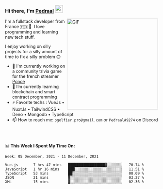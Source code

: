 ### Hi there, I'm <a href="https://pedraal.dev" target="_blank">Pedraal</a> <img src="https://media.giphy.com/media/hvRJCLFzcasrR4ia7z/giphy.gif" width="25px">
<img align="right" alt="GIF" src="https://pedraal.dev/avatar.png" width="300" height="300" />

I'm a fullstack developer from France 🇫🇷 🥖 &nbsp;I love programming and learning new
tech stuff.

I enjoy working on silly projects for a silly amount of time to fix a silly problem 🙃

- 🔭  I'm currently working on a community trivia game for the french streamer <a href="https://twitch.tv/ponce" target="_blank">Ponce</a>
- 🌱 I’m currently learning blockchain and smart contract programming
- ⚡ Favorite techs : VueJs &bull; NuxtJs &bull; TailwindCSS &bull; Deno &bull; Mongodb &bull; TypeScript
- 📫 How to reach me: `pgolfier.pro@gmail.com` or `Pedraal#9274` on Discord

<br>
<br>

📊 **This Week I Spent My Time On:**
<!--START_SECTION:waka-->
```text
Week: 05 December, 2021 - 11 December, 2021

Vue.js       7 hrs 47 mins   █████████████████▓░░░░░░░   70.74 % 
JavaScript   1 hr 16 mins    ███░░░░░░░░░░░░░░░░░░░░░░   11.51 % 
TypeScript   53 mins         ██░░░░░░░░░░░░░░░░░░░░░░░   08.09 % 
JSON         21 mins         ▓░░░░░░░░░░░░░░░░░░░░░░░░   03.27 % 
XML          15 mins         ▓░░░░░░░░░░░░░░░░░░░░░░░░   02.36 % 
```
<!--END_SECTION:waka-->
